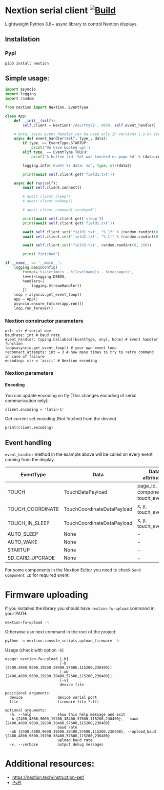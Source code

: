# Nextion serial client [![Build](https://github.com/yozik04/nextion/actions/workflows/python-package.yml/badge.svg)](https://github.com/yozik04/nextion/actions/workflows/python-package.yml)
Lightweight Python 3.8+ async library to control Nextion displays.

## Installation
### Pypi
`pip3 install nextion`

## Simple usage:
```python
import asyncio
import logging
import random

from nextion import Nextion, EventType

class App:
    def __init__(self):
        self.client = Nextion('/dev/ttyS1', 9600, self.event_handler)

    # Note: async event_handler can be used only in versions 1.8.0+ (versions 1.8.0+ supports both sync and async versions)
    async def event_handler(self, type_, data):
        if type_ == EventType.STARTUP:
            print('We have booted up!')
        elif type_ == EventType.TOUCH:
            print('A button (id: %d) was touched on page %d' % (data.component_id, data.page_id))

        logging.info('Event %s data: %s', type, str(data))

        print(await self.client.get('field1.txt'))

    async def run(self):
        await self.client.connect()

        # await client.sleep()
        # await client.wakeup()

        # await client.command('sendxy=0')

        print(await self.client.get('sleep'))
        print(await self.client.get('field1.txt'))

        await self.client.set('field1.txt', "%.1f" % (random.randint(0, 1000) / 10))
        await self.client.set('field2.txt', "%.1f" % (random.randint(0, 1000) / 10))

        await self.client.set('field3.txt', random.randint(0, 100))

        print('finished')

if __name__ == '__main__':
    logging.basicConfig(
        format='%(asctime)s - %(levelname)s - %(message)s',
        level=logging.DEBUG,
        handlers=[
            logging.StreamHandler()
        ])
    loop = asyncio.get_event_loop()
    app = App()
    asyncio.ensure_future(app.run())
    loop.run_forever()
```

### Nextion constructor parameters
```
url: str # serial dev
baudrate: int # baud rate
event_handler: typing.Callable[[EventType, any], None] # Event handler function
loop=asyncio.get_event_loop() # your own event loop
reconnect_attempts: int = 3 # how many times to try to retry command in case of failure
encoding: str = 'ascii' # Nextion encoding
```

### Nextion parameters
#### Encoding
You can update encoding on fly (This changes encoding of serial communication only):

`client.encoding = 'latin-1'`

Get current set encoding (Not fetched from the device)

`print(client.encoding)`

## Event handling

```event_handler``` method in the example above will be called on every event coming from the display.

| EventType        | Data                       | Data attributes                    |
|------------------|----------------------------|------------------------------------|
| TOUCH            | TouchDataPayload           | page_id, component_id, touch_event |
| TOUCH_COORDINATE | TouchCoordinateDataPayload | x, y, touch_event                  |
| TOUCH_IN_SLEEP   | TouchCoordinateDataPayload | x, y, touch_event                  |
| AUTO_SLEEP       | None                       | -                                  |
| AUTO_WAKE        | None                       | -                                  |
| STARTUP          | None                       | -                                  |
| SD_CARD_UPGRADE  | None                       | -                                  |

For some components in the Nextion Editor you need to check `Send Component ID` for required event.

# Firmware uploading
If you installed the library you should have `nextion-fw-upload` command in your PATH.
```bash
nextion-fw-upload -h
```

Otherwise use next command in the root of the project:
```bash
python -m nextion.console_scripts.upload_firmware -h
```

Usage (check with option `-h`)
```
usage: nextion-fw-upload [-h]
                         [-b {2400,4800,9600,19200,38400,57600,115200,230400}]
                         [-ub {2400,4800,9600,19200,38400,57600,115200,230400}]
                         [-v]
                         device file

positional arguments:
  device                device serial port
  file                  firmware file *.tft

optional arguments:
  -h, --help            show this help message and exit
  -b {2400,4800,9600,19200,38400,57600,115200,230400}, --baud {2400,4800,9600,19200,38400,57600,115200,230400}
                        baud rate
  -ub {2400,4800,9600,19200,38400,57600,115200,230400}, --upload_baud {2400,4800,9600,19200,38400,57600,115200,230400}
                        upload baud rate
  -v, --verbose         output debug messages
```

# Additional resources:
- https://nextion.tech/instruction-set/
- [PyPI](https://pypi.org/project/nextion/)
